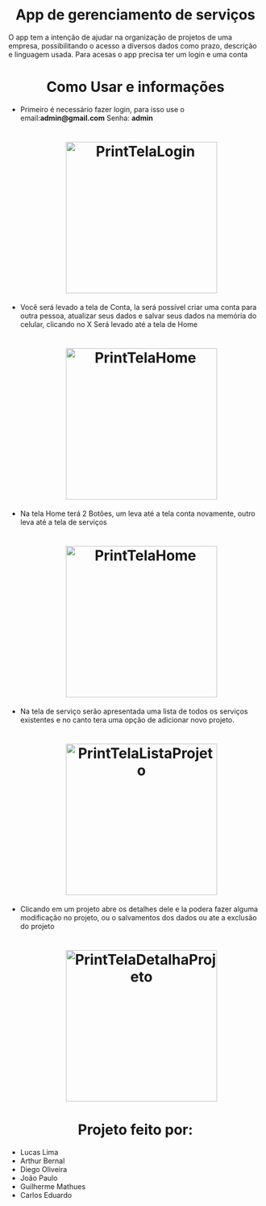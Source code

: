 <h1 align="center">App de gerenciamento de serviços</h1>
<p align="left">O app tem a intenção de ajudar na organização de projetos de uma empresa, possibilitando o acesso a diversos dados como prazo, descrição e linguagem usada. Para acesas o app precisa ter um login e uma conta</p>

 <h1 align="center">Como Usar e informações</h1>
<ul align="left">
<li>Primeiro é necessário fazer login, para isso use o email:<b>admin@gmail.com</b>  Senha: <b>admin</b>
<h1 align="center">
  <img alt="PrintTelaLogin" width="300px" src="https://drive.google.com/uc?export=view&id=1hff_-K6ZYpEQMFZetqEgm1pXeO-LK9kV" />
</h1>
</li>
<li>Você será levado a tela de Conta, la será possível criar uma conta para outra pessoa, atualizar seus dados e salvar seus dados na memória do celular, clicando no X Será levado até a tela de Home
  <h1 align="center">
  <img alt="PrintTelaHome" width="300px" src="https://drive.google.com/uc?export=view&id=1haHseFkGNPr4wyXSDSFIscWrCozuob1d" />
</h1>
</li>

<li> Na tela Home terá 2 Botões, um leva até a tela conta novamente, outro leva até a tela de serviços
<h1 align="center">
  <img alt="PrintTelaHome" width="300px" src="https://drive.google.com/uc?export=view&id=1hW1U-ceCqA4JCEehuC6DQ9ucbM7ZRl7z" />
</h1>
</li>
<li>Na tela de serviço serão apresentada uma lista de todos os serviços existentes e no canto tera uma opção de adicionar novo projeto.
<h1 align="center">
  <img alt="PrintTelaListaProjeto" width="300px" src="https://drive.google.com/uc?export=view&id=1hfPZD3rBbbfT5t2uWvrBsfNzWro9vlYJ" />
</h1>
</li>
<li>Clicando em um projeto abre os detalhes dele e la podera fazer alguma modificação no projeto, ou o salvamentos dos dados ou ate a exclusão do projeto 
<h1 align="center">
  <img alt="PrintTelaDetalhaProjeto" width="300px" src="https://drive.google.com/uc?export=view&id=1hXAL3UnzW0voWt7SIp-cPTpsTUPzvoVb" />
</h1>
</li>
</ul>

 <h1 align="Center">Projeto feito por:</h1>
<ul align="left">
<li>Lucas Lima</li>
<li>Arthur Bernal</li>
<li>Diego Oliveira</li>
<li>João Paulo</li>
<li>Guilherme Mathues</li>
<li>Carlos Eduardo</li>
</ul>


